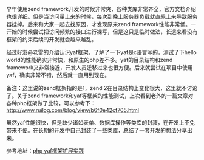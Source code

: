 早年使用zend framework开发的时候非常爽，各种类库非常齐全，官方文档介绍也很详细。但是当访问量上来的时候，每次到晚上服务器负载就直飙上来导致服务器挂掉。后来和大家一起去找原因，才发现原来zend framework性能非常低。一开始的时候尝试把访问频繁的接口进行裸写，但是这只是临时做法，长远来看没有框架的约束后续的开发就会越来越乱。

经过好友@老雷的介绍认识yaf框架，了解了一下yaf是c语言写的，测试了下hello world的性能确实非常快，和原生的php差不多。yaf的目录结构和zend framework又非常接近，开发人员迁移过来也很方便。后来就尝试在项目中使用yaf，确实非常不错，然后就一直用到现在。

备注：这里说的zend框架指的是1，zend 2在目录结构上变化很大，这里就不讨论了。关于zend framework和yaf等框架的性能测试，上次看到老外的一篇文章对各种php框架做了比较，可以参考下：http://www.ruilog.com/blog/view/b6f0e42cf705.html

虽然yaf性能很快，但是缺少诸如表单、数据库操作等类库的封装，在开发上不免带来不便。在长期的开发中自己封装了一些类库，总结了一套开发的想法分享出来。

参考地址：[php yaf框架扩展实践](http://www.01happy.com/php-yaf-ext-preface/)